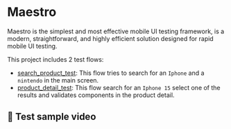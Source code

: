 # Maestro
Maestro is the simplest and most effective mobile UI testing framework, is a modern, straightforward, and highly 
efficient solution designed for rapid mobile UI testing.

This project includes 2 test flows:
- [search_product_test](search_product_test.yaml): This flow tries to search for an `Iphone` and a `nintendo` in the 
  main screen.
- [product_detail_test](product_detail_test.yaml): This flow search for an `Iphone 15` select one of the results and 
  validates components in the product detail.

## 🎥 Test sample video


